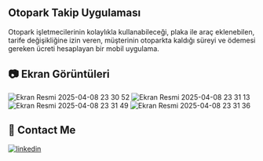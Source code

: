 ## Otopark Takip Uygulaması

Otopark işletmecilerinin kolaylıkla kullanabileceği, plaka ile araç eklenebilen, tarife değişikliğine izin veren, müşterinin otoparkta kaldığı süreyi ve ödemesi gereken ücreti hesaplayan bir mobil uygulama.

## 📷 Ekran Görüntüleri

![Ekran Resmi 2025-04-08 23 30 52](https://github.com/user-attachments/assets/d313d7d0-81d5-418e-ab7d-f880232b6076)
![Ekran Resmi 2025-04-08 23 31 13](https://github.com/user-attachments/assets/8abee97c-84a2-4291-af60-9e7fdc22b29f)
![Ekran Resmi 2025-04-08 23 31 49](https://github.com/user-attachments/assets/8e26bfb2-6211-4f85-8dd8-6a3ec8ea857e)
![Ekran Resmi 2025-04-08 23 31 36](https://github.com/user-attachments/assets/6cc0a190-e51d-4b78-97b4-822fe6460052)


## 🔗 Contact Me
[![linkedin](https://img.shields.io/badge/linkedin-0A66C2?style=for-the-badge&logo=linkedin&logoColor=white)](https://www.linkedin.com/in/mustafatumsek/)

